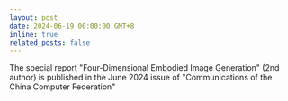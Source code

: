 ```yaml
---
layout: post
date: 2024-06-19 00:00:00 GMT+8
inline: true
related_posts: false
---
```


The special report "Four-Dimensional Embodied Image Generation" (2nd author) is published in the June 2024 issue of "Communications of the China Computer Federation"